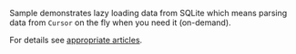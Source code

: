 Sample demonstrates lazy loading data from SQLite which means parsing data from `Cursor` on the fly when you need it (on-demand).

For details see [appropriate articles](http://www.dmytrodanylyk.com/lazy-data-loading-from-sqlite).
